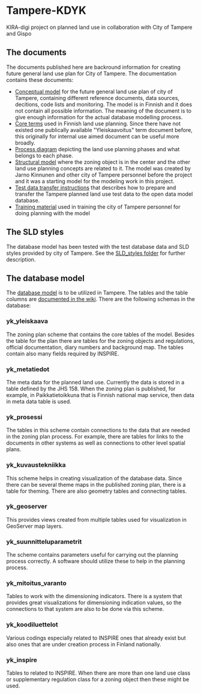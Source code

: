 # Tampere-KDYK
KIRA-digi project on planned land use in collaboration with City of Tampere and Gispo

## The documents

The documents published here are backround information for creating future general land use plan for City of Tampere. The documentation contains these documents:

- [Conceptual model](documents/Tampere_KDYK_käsitemalli_2018-05a.png) for the future general land use plan of city of Tampere, containing different reference documents, data sources, decitions, code lists and monitoring. The model is in Finnish and it does not contain all possible information. The meaning of the document is to give enough information for the actual database modelling process.
- [Core terms](documents/Yleiskaavoituksen_keskeisiä_käsitteitä_2018.pdf) used in Finnish land use planning. Since there have not existed one publically available "Yleiskaavoitus" term document  before, this originally for internal use aimed document can be useful more broadly.
- [Process diagram](documents/Tampere_yleiskaava_prosessikaavio.pdf) depicting the land use planning phases and what belongs to each phase.
- [Structural model](documents/tampere_tietomallin_kaavaobjektin_rakenne_ja_liittyminen.png) where the zoning object is in the center and the other land use planning concepts are related to it. The model was created by Jarno Kinnunen and other city of Tampere personnel before the project and it was a starting model for the modeling work in this project.
- [Test data transfer instructions](documents/Tietokanta-aineistojen%20siirron%20suunnitelma.pdf) that describes how to prepare and transfer the Tampere planned land use test data to the open data model database.
- [Training material](documents/Gispo_koulutus%20-%20Tampereen%20yleiskaavan%20tietomalli%20-%20avoin.pdf) used in training the city of Tampere personnel for doing planning with the model

## The SLD styles

The database model has been tested with the test database data and SLD styles provided by city of Tampere. See the [SLD_styles folder](SLD_styles) for further description.

## The database model

The [database model](database_model) is to be utilized in Tampere. The tables and the table columns are [documented in the wiki](https://github.com/GispoCoding/Tampere-KDYK/wiki). There are the following schemas in the database:

### yk_yleiskaava

The zoning plan scheme that contains the core tables of the model. Besides the table for the plan there are tables for the zoning objects and regulations, official documentation, diary numbers and background map. The tables contain also many fields required by INSPIRE.

### yk_metatiedot

The meta data for the planned land use. Currently the data is stored in a table defined by the JHS 158. When the zoning plan is published, for example, in Paikkatietoikkuna that is Finnish national map service, then data in meta data table is used.

### yk_prosessi

The tables in this scheme contain connections to the data that are needed in the zoning plan process. For example, there are tables for links to the documents in other systems as well as connections to other level spatial plans.

### yk_kuvaustekniikka

This scheme helps in creating visualization of the database data. Since there can be several theme maps in the published zoning plan, there is a table for theming. There are also geometry tables and connecting tables.

### yk_geoserver

This provides views created from multiple tables used for visualization in GeoServer map layers.

### yk_suunnitteluparametrit

The scheme contains parameters useful for carrying out the planning process correctly. A software should utilize these to help in the planning process.

### yk_mitoitus_varanto

Tables to work with the dimensioning indicators. There is a system that provides great visualizations for dimensioning indication values, so the connections to that system are also to be done via this scheme.

### yk_koodiluettelot

Various codings especially related to INSPIRE ones that already exist but also ones that are under creation process in Finland nationally.

### yk_inspire

Tables to related to INSPIRE. When there are more than one land use class or supplementary regulation class for a zoning object then these might be used.
